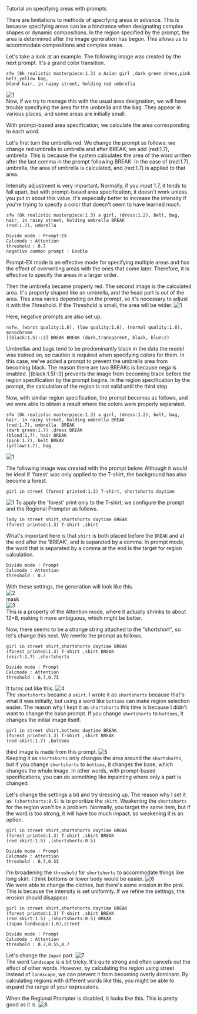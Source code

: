 Tutorial on specifying areas with prompts

There are limitations to methods of specifying areas in advance. This is because specifying areas can be a hindrance when designating complex shapes or dynamic compositions. In the region specified by the prompt, the area is determined after the image generation has begun. This allows us to accommodate compositions and complex areas.

Let's take a look at an example.
The following image was created by the next prompt. It's a grand color transition.
```
sfw (8k realistic masterpiece:1.3) a Asian girl ,dark green dress,pink belt,yellow bag,
blond hair, in rainy street, holding red umbrella
```
![1](https://github.com/hako-mikan/sd-webui-regional-prompter/blob/imgs/ptutorial9.png)  
Now, if we try to manage this with the usual area designation, we will have trouble specifying the area for the umbrella and the bag. They appear in various places, and some areas are initially small.

With prompt-based area specification, we calculate the area corresponding to each word.

Let's first turn the umbrella red. We change the prompt as follows: we change red umbrella to umbrella and after BREAK, we add (red:1.7), umbrella. This is because the system calculates the area of the word written after the last comma in the prompt following BREAK. In the case of (red:1.7), umbrella, the area of umbrella is calculated, and (red:1.7) is applied to that area.

Intensity adjustment is very important. Normally, if you input 1.7, it tends to fall apart, but with prompt-based area specification, it doesn't work unless you put in about this value. It's especially better to increase the intensity if you're trying to specify a color that doesn't seem to have learned much.
```
sfw (8k realistic masterpiece:1.3) a girl, (dress:1.2), belt, bag, hair, in rainy street, holding umbrella BREAK
(red:1.7), umbrella  
```

```
Divide mode : Prompt-EX
Calcmode : Attention
threshold : 0.7
negative common prompt : Enable
```
Prompt-EX mode is an effective mode for specifying multiple areas and has the effect of overwriting areas with the ones that come later. Therefore, it is effective to specify the areas in a larger order.

Then the umbrella became properly red. The second image is the calculated area. It's properly shaped like an umbrella, and the head part is out of the area. This area varies depending on the prompt, so it's necessary to adjust it with the Threshold. If the Threshold is small, the area will be wider.
![1](https://github.com/hako-mikan/sd-webui-regional-prompter/blob/imgs/ptutorial11.png)

Here, negative prompts are also set up.
```
nsfw, (worst quality:1.6), (low quality:1.6), (normal quality:1.6), monochrome 
[(black:1.5)::3] BREAK BREAK (dark,transparent, black, blue:2)  
```
Umbrellas and bags tend to be predominantly black in the data the model was trained on, so caution is required when specifying colors for them. In this case, we've added a prompt to prevent the umbrella area from becoming black. The reason there are two BREAKs is because nega is enabled. [(black:1.5)::3] prevents the image from becoming black before the region specification by the prompt begins. In the region specification by the prompt, the calculation of the region is not valid until the third step.

Now, with similar region specification, the prompt becomes as follows, and we were able to obtain a result where the colors were properly separated.

```
sfw (8k realistic masterpiece:1.3) a girl, (dress:1.2), belt, bag, hair, in rainy street, holding umbrella BREAK
(red:1.7), umbrella  BREAK
(dark green:1.7) ,dress BREAK
(blond:1.7), hair BREAK
(pink:1.7), belt BREAK
(yellow:1.7), bag
```

![1](https://github.com/hako-mikan/sd-webui-regional-prompter/blob/imgs/ptutorial10.png)



The following image was created with the prompt below. Although it would be ideal if 'forest' was only applied to the T-shirt, the background has also become a forest.
```
girl in street (forest printed:1.3) T-shirt, shortshorts daytime
```
![1](https://github.com/hako-mikan/sd-webui-regional-prompter/blob/imgs/ptutorial1.png)
To apply the 'forest' print only to the T-shirt, we configure the prompt and the Regional Prompter as follows.
```
lady in street shirt,shortshorts daytime BREAK
(forest printed:1.3) T-shirt ,shirt
```
What's important here is that `shirt` is both placed before the `BREAK` and at the end after the 'BREAK', and is separated by a comma. In prompt mode, the word that is separated by a comma at the end is the target for region calculation.
```
Divide mode : Prompt
Calcmode : Attention
threshold : 0.7
```

With these settings, the generation will look like this.  
![2](https://github.com/hako-mikan/sd-webui-regional-prompter/blob/imgs/ptutorial2.png)  
mask   
![3](https://github.com/hako-mikan/sd-webui-regional-prompter/blob/imgs/ptutorial3.png)    
This is a property of the Attention mode, where it actually shrinks to about 12×8, making it more ambiguous, which might be better.

Now, there seems to be a strange string attached to the "shortshort", so let's change this next. We rewrite the prompt as follows.
```
girl in street shirt,shortshorts daytime BREAK
(forest printed:1.3) T-shirt ,shirt BREAK
(skirt:1.7) ,shortshorts
```
```
Divide mode : Prompt
Calcmode : Attention
threshold : 0.7,0.75
```
It turns out like this.
![4](https://github.com/hako-mikan/sd-webui-regional-prompter/blob/imgs/ptutorial4.png)    
The `shortshorts` became a `skirt`. I wrote it as `shortshorts` because that's what it was initially, but using a word like `bottoms` can make region selection easier. The reason why I kept it as `shortshorts` this time is because I didn't want to change the base prompt. If you change `shortshorts` to `bottoms`, it changes the initial image itself.

```
girl in street shirt,bottoms daytime BREAK
(forest printed:1.3) T-shirt ,shirt BREAK
(red skirt:1.7) ,bottoms
```
third image is made from this prompt.
![5](https://github.com/hako-mikan/sd-webui-regional-prompter/blob/imgs/ptutorial5.png)   
Keeping it as `shortshorts` only changes the area around the `shortshorts`, but if you change `shortshorts` to `bottoms`, it changes the base, which changes the whole image. In other words, with prompt-based specifications, you can do something like inpainting where only a part is changed.

Let's change the settings a bit and try dressing up. The reason why I set it as` (shortshorts:0.5)` is to prioritize the `skirt`. Weakening the `shortshorts` for the region won't be a problem. Normally, you target the same item, but if the word is too strong, it will have too much impact, so weakening it is an option.

```
girl in street shirt,shortshorts daytime BREAK
(forest printed:1.3) T-shirt ,shirt BREAK
(red skirt:1.5) ,(shortshorts:0.5)
```
```
Divide mode : Prompt
Calcmode : Attention
threshold : 0.7,0.55
```
I'm broadening the `threshold` for `shortshorts` to accommodate things like long skirt. I think bottoms or lower body would be easier.
![6](https://github.com/hako-mikan/sd-webui-regional-prompter/blob/imgs/ptutorial6.png)  
We were able to change the clothes, but there's some erosion in the pink. This is because the intensity is set uniformly. If we refine the settings, the erosion should disappear.

```
girl in street shirt,shortshorts daytime BREAK
(forest printed:1.3) T-shirt ,shirt BREAK
(red skirt:1.5) ,(shortshorts:0.5) BREAK
(Japan landscape:1.6),street
```
```
Divide mode : Prompt
Calcmode : Attention
threshold : 0.7,0.55,0.7
```
Let's change the `Japan` part.
![7](https://github.com/hako-mikan/sd-webui-regional-prompter/blob/imgs/ptutorial7.png)  
The word `landscape` is a bit tricky. It's quite strong and often cancels out the effect of other words. However, by calculating the region using street instead of `landscape`, we can prevent it from becoming overly dominant. By calculating regions with different words like this, you might be able to expand the range of your expressions.

When the Regional Prompter is disabled, it looks like this.
This is pretty good as it is.
![8](https://github.com/hako-mikan/sd-webui-regional-prompter/blob/imgs/ptutorial8.png)    
